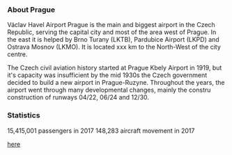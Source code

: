 ### About Prague

Václav Havel Airport Prague is the main and biggest airport in the Czech Republic, serving the capital city and most of the area west of Prague. In the east it is helped by Brno Turany (LKTB), Pardubice Airport (LKPD) and Ostrava Mosnov (LKMO). It is located xxx km to the North-West of the city centre. 

The Czech civil aviation history started at Prague Kbely Airport in 1919, but it's capacity was insufficient by the mid 1930s the Czech government decided to build a new airport in Prague-Ruzyne. Throughout the years, the airport went through many developmental changes, mainly the constru construction of runways 04/22, 06/24 and 12/30. 

### Statistics

15,415,001 passengers in 2017
148,283 aircraft movement in 2017

[here](https://en.wikipedia.org/wiki/V%C3%A1clav_Havel_Airport_Prague)